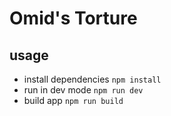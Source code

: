 # Omid's Torture

## usage
* install dependencies `npm install`
* run in dev mode `npm run dev`
* build app `npm run build`
